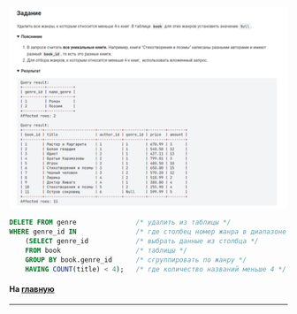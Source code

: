 

<img src="../art/2.3.6.task.png" alt="solution" >

```sql 
DELETE FROM genre               /* удалить из таблицы */
WHERE genre_id IN               /* где столбец номер жанра в диапазоне */
	(SELECT genre_id            /* выбрать данные из столбца */
    FROM book                   /* таблицы */
    GROUP BY book.genre_id      /* сгруппировать по жанру */
    HAVING COUNT(title) < 4);   /* где количество названий меньше 4 */
```



#### На [главную](https://github.com/BEPb/stepik_sql#readme)

---


